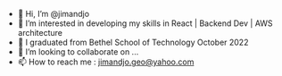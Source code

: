 - 👋 Hi, I’m @jimandjo
- 👀 I’m interested in developing my skills in React | Backend Dev | AWS architecture
- 🌱 I graduated from Bethel School of Technology October 2022
- 💞️ I’m looking to collaborate on ...
- 📫 How to reach me : jimandjo.geo@yahoo.com


<!---
jimandjo/jimandjo is a ✨ special ✨ repository because its `README.md` (this file) appears on your GitHub profile.
You can click the Preview link to take a look at your changes.
--->

